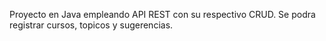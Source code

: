 Proyecto en Java empleando API REST con su respectivo CRUD.
Se podra registrar cursos, topicos y sugerencias.

